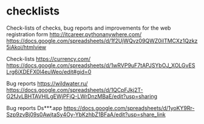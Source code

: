 # checklists
Check-lists of checks, bug reports and improvements for the web registration form http://itcareer.pythonanywhere.com/
https://docs.google.com/spreadsheets/d/1f2UjWQvz09QWZ0ilTMCXz1Qzkz5iAkoi/htmlview


Check-lists https://currency.com/
https://docs.google.com/spreadsheets/d/1wRVP9uF7tAPJSYbOJ_XOLGvESLrg6iXDEFX0l4euWeo/edit#gid=0


Bug reports https://wildwater.ru/
https://docs.google.com/spreadsheets/d/1QCpFJkj2T-G2fJvLBHTAVHILgEWjPFjQ-LWrDnzMBaE/edit?usp=sharing

Bug reports Ds***.app
https://docs.google.com/spreadsheets/d/1yoKY9Rr-Szp9zvBj09s0AwjtaSy4Oy-YbKzhbZ1BFaA/edit?usp=share_link
